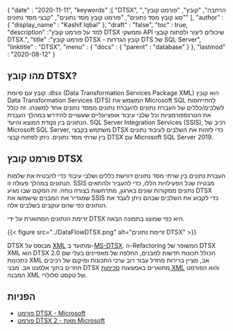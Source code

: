 {
  "date" : "2020-11-11",
  "keywords" :[ "DTSX", "הרחבה", "קובץ", "פורמט קובץ", "סוג קובץ מסד נתונים", "פורמט קובץ מסד נתונים", "קבצי מסד נתונים" ],
  "author" : {
    "display_name" : "Kashif Iqbal"
},
  "draft" : "false",
  "toc" : true,
  "description" :"למד על פורמט קובץ DTSX וממשקי API שיכולים ליצור ולפתוח קובצי DTSX.",
  "title" :"פורמט קובץ DTSX - קובץ הגדרות DTS של SQL Server",
  "linktitle" : "DTSX",
  "menu" : {
    "docs" : {
      "parent" : "database"
}
},
  "lastmod" : "2020-08-12"
}

## מהו קובץ DTSX?

קובץ עם סיומת .dtsx (Data Transformation Services Package XML) הוא קובץ Data Transformation Services (DTS) המשמש את Microsoft SQL להתייחסות לשלבים/כללים של העברת נתונים להעברת נתונים ממסד נתונים אחד למשנהו. זה כולל את הטרנספורמציות וכל שלבי עיבוד אופציונליים שעשויים להידרש במהלך העברת הנתונים בין נקודת המוצא והיעד. SQL Server Integration Services (SSIS), רכיב של Microsoft SQL Server, משתמש בקבצי DTSX כדי לזהות את השלבים לעיבוד נתונים בין שרתי מסד נתונים. ניתן לפתוח קבצי DTSX עם Microsoft SQL Server 2019.

## פורמט קובץ DTSX

העברת נתונים בין שרתי מסד נתונים דורשת כללים ושלבי עיבוד כדי להבטיח את שלמות הנתונים במהלך פעולה זו. SSIS מבטיח שכל הפעילויות הללו, כדי להעביר ולהתאים נתונים ממקורות שונים בארגון, מתרחשות בצורה נוחה. זה המקום שבו מגיע DTSX שמגדיר את המבנים שישמשו את SSIS כדי לקבוע את השלבים שבהם ניתן לעבד את הנתונים כפי שהם עוקבים בשלבים אלה.

זרימת הנתונים המתוארת על ידי DTSX היא כפי שמוצג בתמונה הבאה.

{{< figure src="../DataFlowDTSX.png" alt="זרימת נתונים DTSX" >}}

DTSX מבוסס על [XML](/he/web/xml/) ומתועד ב-[MS-DTSX](https://learn.microsoft.com/en-us/openspecs/sql_data_portability/ms-dtsx/235600e9-0c13-4b5b-a388-aa3c65aec1dd). ה-Refactoring המשופר של DTSX XML הוא DTSX 2.0 הכולל תכונות חדשות למבנים, החלפה של מאפיינים בעלי שם כתכונות XML אב, מציין ברירות מחדל עבור רוב ערכי התכונות ומיקום של רכיבים חוזרים בתוך אלמנט אב. מבני DTSX מתוארים באמצעות [סכימות XML](https://learn.microsoft.com/en-us/openspecs/sql_data_portability/ms-dtsx/e5095968-26ea-4824-a717-153ccee642dc) והוא הפורמט המבנה XML של טקסט סלולרי.

## הפניות

* [פורמט DTSX - Microsoft](https://learn.microsoft.com/en-us/openspecs/sql_data_portability/ms-dtsx/235600e9-0c13-4b5b-a388-aa3c65aec1dd)
* [פורמט DTSX 2 - מאת Microsoft](https://learn.microsoft.com/en-us/openspecs/sql_data_portability/ms-dtsx2/fb216aa4-62ab-41c8-a6d5-5b1002739d21)

